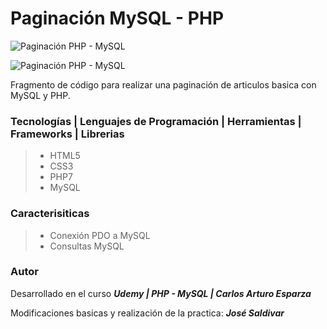 # **Paginación MySQL - PHP**

![Paginación PHP - MySQL](https://res.cloudinary.com/dlbfrbl8h/image/upload/v1602022080/GitHub/paginacion-php-mysql_2_jmdcpg.png "Paginación PHP - MySQL")

![Paginación PHP - MySQL](https://res.cloudinary.com/dlbfrbl8h/image/upload/v1602022078/GitHub/paginacion-php-mysql_1_bbwv7n.png "Paginación PHP - MySQL")

Fragmento de código para realizar una paginación de articulos basica con MySQL y PHP.

### **Tecnologías | Lenguajes de Programación | Herramientas | Frameworks | Librerias**

> -   HTML5
> -   CSS3
> -   PHP7
> -   MySQL

### **Caracterisiticas**

> -   Conexión PDO a MySQL
> -   Consultas MySQL

### Autor

Desarrollado en el curso _**Udemy | PHP - MySQL | Carlos Arturo Esparza**_

Modificaciones basicas y realización de la practica: _**José Saldivar**_
